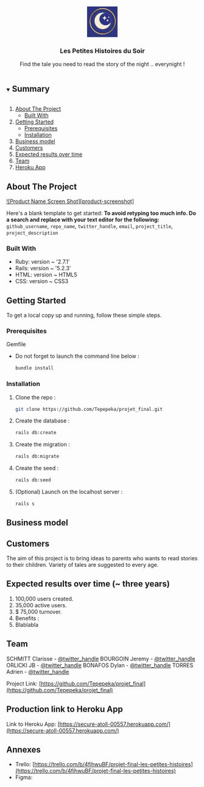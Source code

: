 <!-- PROJECT LOGO -->
<br />
<p align="center">
  <a href="https://github.com/Tepepeka/projet_final">
    <img src="app/assets/images/logo_LPHS.png" alt="Logo" width="80" height="80">
  </a>

  <h3 align="center">Les Petites Histoires du Soir</h3>

  <p align="center">
    Find the tale you need to read the story of the night .. everynight !
  </p>
</p>



<!-- SUMMARY -->
<details open="open">
  <summary><h2 style="display: inline-block">Summary</h2></summary>
  <ol>
    <li>
      <a href="#about-the-project">About The Project</a>
      <ul>
        <li><a href="#built-with">Built With</a></li>
      </ul>
    </li>
    <li>
      <a href="#getting-started">Getting Started</a>
      <ul>
        <li><a href="#prerequisites">Prerequisites</a></li>
        <li><a href="#installation">Installation</a></li>
      </ul>
    </li>
    <li><a href="#businessModel">Business model</a></li>
    <li><a href="#customers">Customers</a></li>
    <li><a href="#expected-results">Expected results over time</a></li>
    <li><a href="#team">Team</a></li>
    <li><a href="#acknowledgements">Heroku App</a></li>
  </ol>
</details>



<!-- ABOUT THE PROJECT -->
## About The Project

[![Product Name Screen Shot][product-screenshot]](https://example.com)

Here's a blank template to get started:
**To avoid retyping too much info. Do a search and replace with your text editor for the following:**
`github_username`, `repo_name`, `twitter_handle`, `email`, `project_title`, `project_description`


### Built With

* Ruby:  version ~ '2.7.1'[]()
* Rails: version ~ '5.2.3' []()
* HTML:  version ~ HTML5[]()
* CSS:   version ~ CSS3[]()
<!-- Optional, to add to S2 (Final version of the project)
* JavaScript: version ~ '...'[]()
-->



<!-- GETTING STARTED -->
## Getting Started

To get a local copy up and running, follow these simple steps.

### Prerequisites

Gemfile
* Do not forget to launch the command line below :
  ```sh
  bundle install
  ```

### Installation

1. Clone the repo :
   ```sh
   git clone https://github.com/Tepepeka/projet_final.git
   ```
2. Create the database :
   ```sh
   rails db:create
   ```

3. Create the migration :
   ```sh
   rails db:migrate
   ```

4. Create the seed :
   ```sh
   rails db:seed
   ```

5. (Optional) Launch on the localhost server :
   ```sh
   rails s
   ```



<!-- BUSINESS MODEL -->
## Business model

<!-- INSERT CODE HERE: Business model ! -->



<!-- CUSTOMERS -->
## Customers

The aim of this project is to bring ideas to parents who wants to read stories to their children.
Variety of tales are suggested to every age. 



<!-- RESULT TO DATE
## Result to date

<!-- INSERT CODE HERE: Expected results immediatly, do a sort of listing just below. 

1. Fork the Project
2. Create your Feature Branch (`git checkout -b feature/AmazingFeature`)
3. Commit your Changes (`git commit -m 'Add some AmazingFeature'`)
4. Push to the Branch (`git push origin feature/AmazingFeature`)
5. Open a Pull Request
-->


<!-- EXPECTED RESULTS OVER TIME -->
## Expected results over time (~ three years)

<!-- INSERT CODE HERE: Expected results in the future, do a sort of listing just below. -->

1. 100,000 users created.
2. 35,000 active users.
3. $ 75,000 turnover.
4. Benefits : 
5. Blablabla


<!-- THE TEAM -->
## Team

SCHMITT Clarisse - [@twitter_handle](https://github.com/SchmittClarisse)
BOURGOIN Jeremy - [@twitter_handle](https://github.com/Tepepeka)
ORLICKI JB - [@twitter_handle](https://github.com/JB198203)
BONAFOS Dylan - [@twitter_handle](https://github.com/DylanB730)
TORRES Adrien - [@twitter_handle](https://github.com/Adri-III)

Project Link: [https://github.com/Tepepeka/projet_final](https://github.com/Tepepeka/projet_final)



<!-- PRODUCTION LINK TO HEROKU APP -->
## Production link to Heroku App

Link to Heroku App: [https://secure-atoll-00557.herokuapp.com/](https://secure-atoll-00557.herokuapp.com/)

<!-- ANNEXES -->
## Annexes

* Trello: [https://trello.com/b/4fihwuBF/projet-final-les-petites-histoires](https://trello.com/b/4fihwuBF/projet-final-les-petites-histoires)
* Figma: []()
